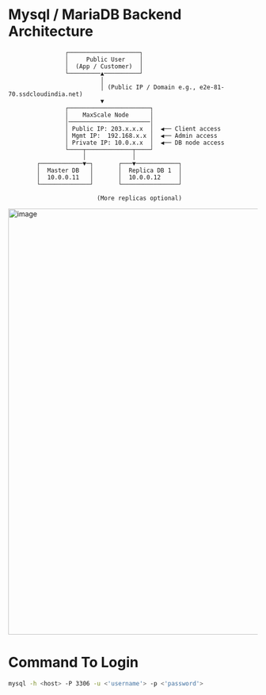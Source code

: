# Mysql / MariaDB Backend Architecture

```
                ┌────────────────────┐
                │     Public User    │
                │  (App / Customer)  │
                └─────────▲──────────┘
                          │
                          │ (Public IP / Domain e.g., e2e-81-70.ssdcloudindia.net)
                          ▼
                ┌───────────────────────┐
                │    MaxScale Node      │
                │───────────────────────│
                │ Public IP: 203.x.x.x  │  ◀── Client access
                │ Mgmt IP:  192.168.x.x │  ◀── Admin access
                │ Private IP: 10.0.x.x  │  ◀── DB node access
                └────┬─────────────┬────┘
                     │             │
        ┌────────────▼─┐       ┌───▼────────────┐
        │  Master DB   │       │  Replica DB 1  │
        │  10.0.0.11   │       │  10.0.0.12     │
        └──────────────┘       └────────────────┘

                         (More replicas optional)

```

<img width="571" height="860" alt="image" src="https://github.com/user-attachments/assets/e18b0f76-30bb-4e03-a401-39134c6bffc4" />


# Command To Login 
```bash
mysql -h <host> -P 3306 -u <'username'> -p <'password'>
```

